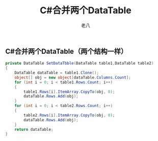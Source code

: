 ﻿---
layout: post
title: C#合并两个DataTable
subheading: 
    C#开发
author: 老八
categories: zyy
banner:
  video: https://vjs.zencdn.net/v/oceans.mp4
  loop: true
  volume: 0.8
  start_at: 8.5
  image: https://bit.ly/3xTmdUP
  opacity: 0.618
  background: "#000"
  height: "100vh"
  min_height: "38vh"
  heading_style: "font-size: 4.25em; font-weight: bold; text-decoration: underline"
  subheading_style: "color: gold"
tags: C# VSCode
sidebar: []
---

## C#合并两个DataTable（两个结构一样）

```csharp
private DataTable SetDataTbble(DataTable table1,DataTable table2)
{
    DataTable dataTable = table1.Clone();
    object[] obj = new object[dataTable.Columns.Count];
    for (int i = 0; i < table1.Rows.Count; i++)
    {
        table1.Rows[i].ItemArray.CopyTo(obj, 0);
        dataTable.Rows.Add(obj);
    }
    for (int i = 0; i < table2.Rows.Count; i++)
    {
        table2.Rows[i].ItemArray.CopyTo(obj, 0);
        dataTable.Rows.Add(obj);
    }
    return dataTable;
}
```

